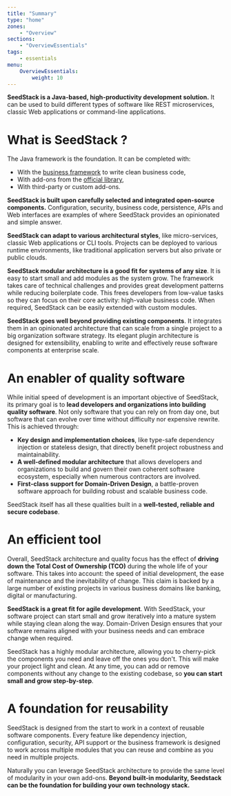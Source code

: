 ```yaml
---
title: "Summary"
type: "home"
zones:
    - "Overview"
sections:
    - "OverviewEssentials"
tags:
    - essentials
menu:
    OverviewEssentials:
        weight: 10
---
```


**SeedStack is a Java-based, high-productivity development solution.** It can be used to build different types of software like
REST microservices, classic Web applications or command-line applications.

# What is SeedStack ?

The Java framework is the foundation. It can be completed with:

* With the [business framework](/docs/business) to write clean business code,
* With add-ons from the [official library](/addons),
* With third-party or custom add-ons.

<object data="img/stack.svg" type="image/svg+xml"></object>

**SeedStack is built upon carefully selected and integrated open-source components.** Configuration, security, 
business code, persistence, APIs and Web interfaces are examples of where SeedStack provides an opinionated and simple answer. 

**SeedStack can adapt to various architectural styles**, like micro-services, classic Web applications or CLI tools. Projects 
can be deployed to various runtime environments, like traditional application servers but also private or public clouds.

**SeedStack modular architecture is a good fit for systems of any size**. It is easy to start small and add modules as the 
system grow. The framework takes care of technical challenges and provides great development patterns while reducing boilerplate code. 
This frees developers from low-value tasks so they can focus on their core activity: high-value business code. 
When required, SeedStack can be easily extended with custom modules. 

**SeedStack goes well beyond providing existing components**. It integrates them in an opinionated architecture that can 
scale from a single project to a big organization software strategy. Its elegant plugin architecture is designed for 
extensibility, enabling to write and effectively reuse software components at enterprise scale. 

# An enabler of quality software

While initial speed of development is an important objective of SeedStack, its primary goal is to **lead developers and 
organizations into building quality software**. Not only software that you can rely on from day one, but software that 
can evolve over time without difficulty nor expensive rewrite. This is achieved through: 

* **Key design and implementation choices**, like type-safe dependency injection or stateless design, that directly benefit 
project robustness and maintainability. 
* **A well-defined modular architecture** that allows developers and organizations to build and govern their own 
coherent software ecosystem, especially when numerous contractors are involved.
* **First-class support for Domain-Driven Design**, a battle-proven software approach for building robust and 
scalable business code.

SeedStack itself has all these qualities built in a **well-tested, reliable and secure codebase**. 

# An efficient tool

Overall, SeedStack architecture and quality focus has the effect of **driving down the Total Cost of Ownership (TCO)** during 
the whole life of your software. This takes into account: the speed of initial development, the ease of maintenance and 
the inevitability of change. This claim is backed by a large number of existing projects in various business domains like 
banking, digital or manufacturing.

**SeedStack is a great fit for agile development**. With SeedStack, your software project can start small and grow iteratively 
into a mature system while staying clean along the way. Domain-Driven Design ensures that your software remains aligned 
with your business needs and can embrace change when required.

SeedStack has a highly modular architecture, allowing you to cherry-pick the components you need and leave off the ones 
you don't. This will make your project light and clean. At any time, you can add or remove components without any change 
to the existing codebase, so **you can start small and grow step-by-step**.

# A foundation for reusability

SeedStack is designed from the start to work in a context of reusable software components. Every feature like dependency
injection, configuration, security, API support or the business framework is designed to work across multiple modules that you
can reuse and combine as you need in multiple projects.

Naturally you can leverage SeedStack architecture to provide the same level of modularity in your own add-ons.
**Beyond built-in modularity, Seedstack can be the foundation for building your own technology stack.**
